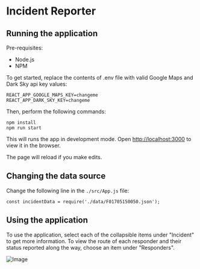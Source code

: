 # Incident Reporter

## Running the application
Pre-requisites:
- Node.js
- NPM

To get started, replace the contents of .env file with valid Google Maps and Dark Sky api key values:
```
REACT_APP_GOOGLE_MAPS_KEY=changeme
REACT_APP_DARK_SKY_KEY=changeme
```


Then, perform the following commands:

```
npm install
npm run start
````

This will runs the app in development mode.
Open [http://localhost:3000](http://localhost:3000) to view it in the browser.

The page will reload if you make edits.

## Changing the data source
Change the following line in the `./src/App.js` file:

```
const incidentData = require('./data/F01705150050.json');
```


## Using the application

To use the application, select each of the collapsible items under "Incident" to get more information. To view the route of each responder and their status reported along the way, choose an item under "Responders".

![Image](screenshot.png)